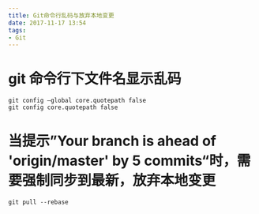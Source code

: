 ```yaml
---
title: Git命令行乱码与放弃本地变更
date: 2017-11-17 13:54
tags:
- Git
---
```


# git 命令行下文件名显示乱码

```
git config –global core.quotepath false
git config core.quotepath false
```

# 当提示”Your branch is ahead of 'origin/master' by 5 commits“时，需要强制同步到最新，放弃本地变更

```
git pull --rebase
```
